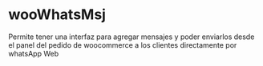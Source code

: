 # wooWhatsMsj
Permite tener una interfaz para agregar mensajes y poder enviarlos desde el panel del pedido de woocommerce a los clientes directamente por whatsApp Web
